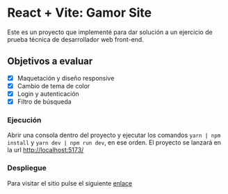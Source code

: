 # React + Vite: Gamor Site

Este es un proyecto que implementé para dar solución a un ejercicio de prueba técnica de desarrollador web front-end.

## Objetivos a evaluar

- [x] Maquetación y diseño responsive
- [x] Cambio de tema de color
- [x] Login y autenticación
- [x] Filtro de búsqueda

### Ejecución

Abrir una consola dentro del proyecto y ejecutar los comandos <code>yarn | npm install</code> y <code>yarn dev | npm run dev</code>, en ese orden. El proyecto se lanzará en la url <http://localhost:5173/>

### Despliegue

Para visitar el sitio pulse el siguiente [enlace](https://hesoler-assessment-avg.netlify.app)
